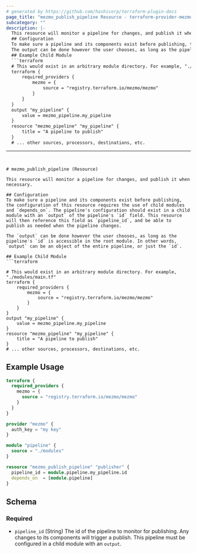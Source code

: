 ```yaml
---
# generated by https://github.com/hashicorp/terraform-plugin-docs
page_title: "mezmo_publish_pipeline Resource - terraform-provider-mezmo"
subcategory: ""
description: |-
  This resource will monitor a pipeline for changes, and publish it when necessary.
  ## Configuration
  To make sure a pipeline and its components exist before publishing, the configuration of this resource requires the use of child modules and depends_on. The pipeline's configuration should exist in a child module with an output of the pipeline's id field. This resource will then reference this field as pipeline_id, and be able to publish as needed when the pipeline changes.
  The output can be done however the user chooses, as long as the pipeline's id is accessible in the root module. In other words, output can be an object of the entire pipeline, or just the id.
  ## Example Child Module
  ```terraform
  # This would exist in an arbitrary module directory. For example, "./modules/main.tf"
  terraform {
      required_providers {
          mezmo = {
              source = "registry.terraform.io/mezmo/mezmo"
          }
      }
  }
  output "my_pipeline" {
      value = mezmo_pipeline.my_pipeline
  }
  resource "mezmo_pipeline" "my_pipeline" {
      title = "A pipeline to publish"
  }
  # ... other sources, processors, destinations, etc.
  ```
---
```


# mezmo_publish_pipeline (Resource)

This resource will monitor a pipeline for changes, and publish it when necessary.

## Configuration
To make sure a pipeline and its components exist before publishing, the configuration of this resource requires the use of child modules and `depends_on`. The pipeline's configuration should exist in a child module with an `output` of the pipeline's `id` field. This resource will then reference this field as `pipeline_id`, and be able to publish as needed when the pipeline changes.

The `output` can be done however the user chooses, as long as the pipeline's `id` is accessible in the root module. In other words, `output` can be an object of the entire pipeline, or just the `id`.

## Example Child Module
```terraform

# This would exist in an arbitrary module directory. For example, "./modules/main.tf"
terraform {
	required_providers {
		mezmo = {
			source = "registry.terraform.io/mezmo/mezmo"
		}
	}
}
output "my_pipeline" {
	value = mezmo_pipeline.my_pipeline
}
resource "mezmo_pipeline" "my_pipeline" {
	title = "A pipeline to publish"
}
# ... other sources, processors, destinations, etc.

```

## Example Usage

```terraform
terraform {
  required_providers {
    mezmo = {
      source = "registry.terraform.io/mezmo/mezmo"
    }
  }
}

provider "mezmo" {
  auth_key = "my key"
}

module "pipeline" {
  source = "./modules"
}

resource "mezmo_publish_pipeline" "publisher" {
  pipeline_id = module.pipeline.my_pipeline.id
  depends_on  = [module.pipeline]
}
```

<!-- schema generated by tfplugindocs -->
## Schema

### Required

- `pipeline_id` (String) The id of the pipeline to monitor for publishing. Any changes to its components will trigger a publish. This pipeline must be configured in a child module with an `output`.
